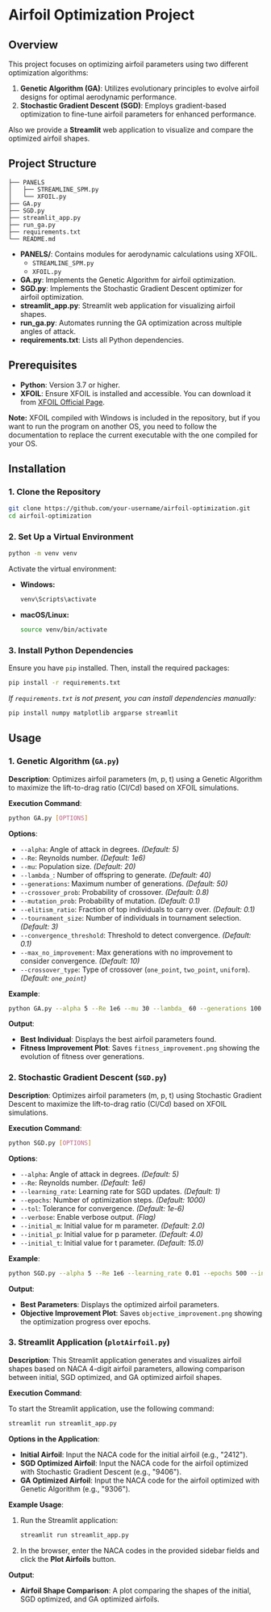 # Airfoil Optimization Project

## Overview

This project focuses on optimizing airfoil parameters using two different optimization algorithms:

1. **Genetic Algorithm (GA)**: Utilizes evolutionary principles to evolve airfoil designs for optimal aerodynamic performance.
2. **Stochastic Gradient Descent (SGD)**: Employs gradient-based optimization to fine-tune airfoil parameters for enhanced performance.

Also we provide a **Streamlit** web application to visualize and compare the optimized airfoil shapes.

## Project Structure

```
├── PANELS
│   ├── STREAMLINE_SPM.py
│   └── XFOIL.py
├── GA.py
├── SGD.py
├── streamlit_app.py
├── run_ga.py
├── requirements.txt
└── README.md
```

- **PANELS/**: Contains modules for aerodynamic calculations using XFOIL.
  - `STREAMLINE_SPM.py`
  - `XFOIL.py`
- **GA.py**: Implements the Genetic Algorithm for airfoil optimization.
- **SGD.py**: Implements the Stochastic Gradient Descent optimizer for airfoil optimization.
- **streamlit_app.py**: Streamlit web application for visualizing airfoil shapes.
- **run_ga.py**: Automates running the GA optimization across multiple angles of attack.
- **requirements.txt**: Lists all Python dependencies.

## Prerequisites

- **Python**: Version 3.7 or higher.
- **XFOIL**: Ensure XFOIL is installed and accessible. You can download it from [XFOIL Official Page](http://web.mit.edu/drela/Public/web/xfoil/). 

**Note:** XFOIL compiled with Windows is included in the repository, but if you want to run the program on another OS, you need to follow the documentation to replace the current executable with the one compiled for your OS.

## Installation

### 1. Clone the Repository

```bash
git clone https://github.com/your-username/airfoil-optimization.git
cd airfoil-optimization
```

### 2. Set Up a Virtual Environment

```bash
python -m venv venv
```

Activate the virtual environment:

- **Windows:**
  ```bash
  venv\Scripts\activate
  ```
- **macOS/Linux:**
  ```bash
  source venv/bin/activate
  ```

### 3. Install Python Dependencies

Ensure you have `pip` installed. Then, install the required packages:

```bash
pip install -r requirements.txt
```

*If `requirements.txt` is not present, you can install dependencies manually:*

```bash
pip install numpy matplotlib argparse streamlit
```

## Usage

### 1. Genetic Algorithm (`GA.py`)

**Description**: Optimizes airfoil parameters (m, p, t) using a Genetic Algorithm to maximize the lift-to-drag ratio (Cl/Cd) based on XFOIL simulations.

**Execution Command**:

```bash
python GA.py [OPTIONS]
```

**Options**:

- `--alpha`: Angle of attack in degrees. *(Default: 5)*
- `--Re`: Reynolds number. *(Default: 1e6)*
- `--mu`: Population size. *(Default: 20)*
- `--lambda_`: Number of offspring to generate. *(Default: 40)*
- `--generations`: Maximum number of generations. *(Default: 50)*
- `--crossover_prob`: Probability of crossover. *(Default: 0.8)*
- `--mutation_prob`: Probability of mutation. *(Default: 0.1)*
- `--elitism_ratio`: Fraction of top individuals to carry over. *(Default: 0.1)*
- `--tournament_size`: Number of individuals in tournament selection. *(Default: 3)*
- `--convergence_threshold`: Threshold to detect convergence. *(Default: 0.1)*
- `--max_no_improvement`: Max generations with no improvement to consider convergence. *(Default: 10)*
- `--crossover_type`: Type of crossover (`one_point`, `two_point`, `uniform`). *(Default: `one_point`)*

**Example**:

```bash
python GA.py --alpha 5 --Re 1e6 --mu 30 --lambda_ 60 --generations 100 --crossover_type two_point
```

**Output**:

- **Best Individual**: Displays the best airfoil parameters found.
- **Fitness Improvement Plot**: Saves `fitness_improvement.png` showing the evolution of fitness over generations.

### 2. Stochastic Gradient Descent (`SGD.py`)

**Description**: Optimizes airfoil parameters (m, p, t) using Stochastic Gradient Descent to maximize the lift-to-drag ratio (Cl/Cd) based on XFOIL simulations.

**Execution Command**:

```bash
python SGD.py [OPTIONS]
```

**Options**:

- `--alpha`: Angle of attack in degrees. *(Default: 5)*
- `--Re`: Reynolds number. *(Default: 1e6)*
- `--learning_rate`: Learning rate for SGD updates. *(Default: 1)*
- `--epochs`: Number of optimization steps. *(Default: 1000)*
- `--tol`: Tolerance for convergence. *(Default: 1e-6)*
- `--verbose`: Enable verbose output. *(Flag)*
- `--initial_m`: Initial value for m parameter. *(Default: 2.0)*
- `--initial_p`: Initial value for p parameter. *(Default: 4.0)*
- `--initial_t`: Initial value for t parameter. *(Default: 15.0)*

**Example**:

```bash
python SGD.py --alpha 5 --Re 1e6 --learning_rate 0.01 --epochs 500 --initial_m 3.0 --initial_p 5.0 --initial_t 16.0 --verbose
```

**Output**:

- **Best Parameters**: Displays the optimized airfoil parameters.
- **Objective Improvement Plot**: Saves `objective_improvement.png` showing the optimization progress over epochs.

### 3. Streamlit Application (`plotAirfoil.py`)

**Description**: This Streamlit application generates and visualizes airfoil shapes based on NACA 4-digit airfoil parameters, allowing comparison between initial, SGD optimized, and GA optimized airfoil shapes.

**Execution Command**:

To start the Streamlit application, use the following command:

```bash
streamlit run streamlit_app.py
```

**Options in the Application**:

- **Initial Airfoil**: Input the NACA code for the initial airfoil (e.g., "2412").
- **SGD Optimized Airfoil**: Input the NACA code for the airfoil optimized with Stochastic Gradient Descent (e.g., "9406").
- **GA Optimized Airfoil**: Input the NACA code for the airfoil optimized with Genetic Algorithm (e.g., "9306").

**Example Usage**:

1. Run the Streamlit application:

   ```bash
   streamlit run streamlit_app.py
   ```

2. In the browser, enter the NACA codes in the provided sidebar fields and click the **Plot Airfoils** button.

**Output**:

- **Airfoil Shape Comparison**: A plot comparing the shapes of the initial, SGD optimized, and GA optimized airfoils.


